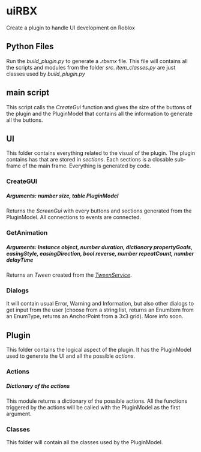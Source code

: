 # uiRBX
Create a plugin to handle UI development on Roblox

## Python Files
Run the *build_plugin.py* to generate a *.rbxmx* file. This file will contains all the scripts and modules from the folder *src*.
*item_classes.py* are just classes used by *build_plugin.py*

## main script
This script calls the *CreateGui* function and gives the size of the buttons of the plugin and the PluginModel that contains all the information to generate all the buttons.

## UI
This folder contains everything related to the visual of the plugin.
The plugin contains has that are stored in *sections*. Each sections is a closable sub-frame of the main frame. 
Everything is generated by code.

### CreateGUI
##### Arguments: number size, table PluginModel
Returns the *ScreenGui* with every buttons and sections generated from the PluginModel. All connections to events are connected.

### GetAnimation
##### Arguments: Instance object, number duration, dictionary propertyGoals, easingStyle, easingDirection, bool reverse, number repeatCount, number delayTime
Returns an *Tween* created from the *[TweenService](wiki.roblox.com/index.php?title=API:Class/TweenService)*.

### Dialogs
It will contain usual Error, Warning and Information, but also other dialogs to get input from the user (choose from a string list, returns an EnumItem from an EnumType, returns an AnchorPoint from a 3x3 grid). More info soon.

## Plugin
This folder contains the logical aspect of the plugin. It has the PluginModel used to generate the UI and all the possible *actions*.

### Actions
##### Dictionary of the actions
This module returns a dictionary of the possible actions. All the functions triggered by the actions will be called with the PluginModel as the first argument.

### Classes
This folder will contain all the classes used by the PluginModel.
